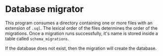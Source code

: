 # Database migrator

This program consumes a directory containing one or more files with an extension of `.sql`.
The lexical order of the files determines the order of the migrations. Once a migration
runs successfully, it's name is stored inside a table called `schema_migrations`.

If the database does not exist, then the migration will create the database.



